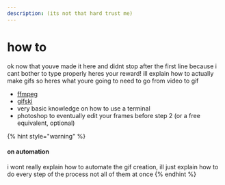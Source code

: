 ```yaml
---
description: (its not that hard trust me)
---
```


# how to

ok now that youve made it here and didnt stop after the first line because i cant bother to type properly heres your reward! ill explain how to actually make gifs so heres what youre going to need to go from video to gif

* [ffmpeg](https://ffmpeg.org/download.html)
* [gifski](https://github.com/ImageOptim/gifski/releases)
* very basic knowledge on how to use a terminal
* photoshop to eventually edit your frames before step 2 \(or a free equivalent, optional\)

{% hint style="warning" %}
#### on automation

i wont really explain how to automate the gif creation, ill just explain how to do every step of the process not all of them at once
{% endhint %}

